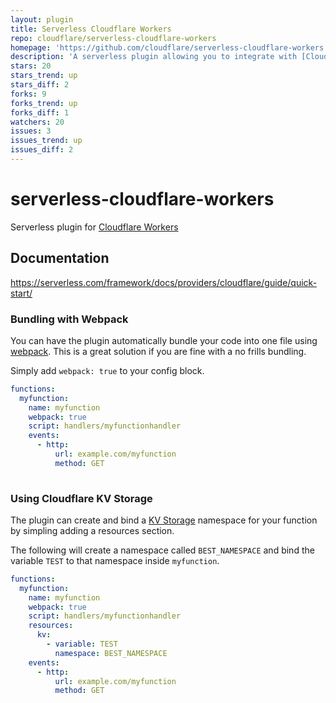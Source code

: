 ```yaml
---
layout: plugin
title: Serverless Cloudflare Workers
repo: cloudflare/serverless-cloudflare-workers
homepage: 'https://github.com/cloudflare/serverless-cloudflare-workers'
description: 'A serverless plugin allowing you to integrate with [Cloudflare Workers](https://cloudflareworkers.com/#12a9195720fe4ed660949efdbd9c0219:https://tutorial.cloudflareworkers.com)'
stars: 20
stars_trend: up
stars_diff: 2
forks: 9
forks_trend: up
forks_diff: 1
watchers: 20
issues: 3
issues_trend: up
issues_diff: 2
---
```



# serverless-cloudflare-workers

Serverless plugin for [Cloudflare Workers](https://developers.cloudflare.com/workers/)

## Documentation

https://serverless.com/framework/docs/providers/cloudflare/guide/quick-start/

### Bundling with Webpack

You can have the plugin automatically bundle your code into one file using [webpack](https://webpack.js.org/). This is a great solution if you are fine with a no frills bundling.

Simply add `webpack: true` to your config block.

```yaml
functions:
  myfunction:
    name: myfunction
    webpack: true
    script: handlers/myfunctionhandler
    events:
      - http:
          url: example.com/myfunction
          method: GET
  
```

### Using Cloudflare KV Storage

The plugin can create and bind a [KV Storage](https://developers.cloudflare.com/workers/kv/) namespace for your function by simpling adding a resources section.

The following will create a namespace called `BEST_NAMESPACE` and bind the variable `TEST` to that namespace inside `myfunction`.

```yaml
functions:
  myfunction:
    name: myfunction
    webpack: true
    script: handlers/myfunctionhandler
    resources:
      kv:
        - variable: TEST
          namespace: BEST_NAMESPACE
    events:
      - http:
          url: example.com/myfunction
          method: GET
```
